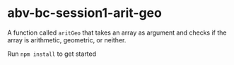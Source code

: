 # abv-bc-session1-arit-geo
A function called `aritGeo` that takes an array as argument and checks if the array is arithmetic, geometric, or neither.

Run `npm install` to get started